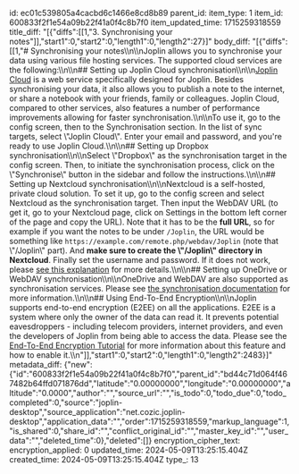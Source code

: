 id: ec01c539805a4cacbd6c1466e8cd8b89
parent_id: 
item_type: 1
item_id: 600833f2f1e54a09b22f41a0f4c8b7f0
item_updated_time: 1715259318559
title_diff: "[{\"diffs\":[[1,\"3. Synchronising your notes\"]],\"start1\":0,\"start2\":0,\"length1\":0,\"length2\":27}]"
body_diff: "[{\"diffs\":[[1,\"# Synchronising your notes\\\n\\\nJoplin allows you to synchronise your data using various file hosting services. The supported cloud services are the following:\\\n\\\n## Setting up Joplin Cloud synchronisation\\\n\\\n[Joplin Cloud](https://joplinapp.org/plans/) is a web service specifically designed for Joplin. Besides synchronising your data, it also allows you to publish a note to the internet, or share a notebook with your friends, family or colleagues. Joplin Cloud, compared to other services, also features a number of performance improvements allowing for faster synchronisation.\\\n\\\nTo use it, go to the config screen, then to the Synchronisation section. In the list of sync targets, select \\\"Joplin Cloud\\\". Enter your email and password, and you're ready to use Joplin Cloud.\\\n\\\n## Setting up Dropbox synchronisation\\\n\\\nSelect \\\"Dropbox\\\" as the synchronisation target in the config screen. Then, to initiate the synchronisation process, click on the \\\"Synchronise\\\" button in the sidebar and follow the instructions.\\\n\\\n## Setting up Nextcloud synchronisation\\\n\\\nNextcloud is a self-hosted, private cloud solution. To set it up, go to the config screen and select Nextcloud as the synchronisation target. Then input the WebDAV URL (to get it, go to your Nextcloud page, click on Settings in the bottom left corner of the page and copy the URL). Note that it has to be the **full URL**, so for example if you want the notes to be under `/Joplin`, the URL would be something like `https://example.com/remote.php/webdav/Joplin` (note that \\\"/Joplin\\\" part). And **make sure to create the \\\"/Joplin\\\" directory in Nextcloud**. Finally set the username and password. If it does not work, please [see this explanation](https://github.com/laurent22/joplin/issues/61#issuecomment-373282608) for more details.\\\n\\\n## Setting up OneDrive or WebDAV synchronisation\\\n\\\nOneDrive and WebDAV are also supported as synchronisation services. Please see [the synchronisation documentation](https://joplinapp.org/help/apps/sync/) for more information.\\\n\\\n## Using End-To-End Encryption\\\n\\\nJoplin supports end-to-end encryption (E2EE) on all the applications. E2EE is a system where only the owner of the data can read it. It prevents potential eavesdroppers - including telecom providers, internet providers, and even the developers of Joplin from being able to access the data. Please see the [End-To-End Encryption Tutorial](https://joplinapp.org/help/apps/sync/e2ee) for more information about this feature and how to enable it.\\\n\"]],\"start1\":0,\"start2\":0,\"length1\":0,\"length2\":2483}]"
metadata_diff: {"new":{"id":"600833f2f1e54a09b22f41a0f4c8b7f0","parent_id":"bd44c71d064f467482b64ffd071876dd","latitude":"0.00000000","longitude":"0.00000000","altitude":"0.0000","author":"","source_url":"","is_todo":0,"todo_due":0,"todo_completed":0,"source":"joplin-desktop","source_application":"net.cozic.joplin-desktop","application_data":"","order":1715259318559,"markup_language":1,"is_shared":0,"share_id":"","conflict_original_id":"","master_key_id":"","user_data":"","deleted_time":0},"deleted":[]}
encryption_cipher_text: 
encryption_applied: 0
updated_time: 2024-05-09T13:25:15.404Z
created_time: 2024-05-09T13:25:15.404Z
type_: 13